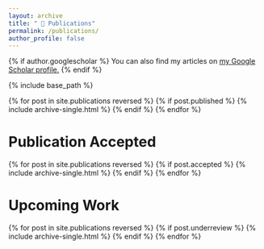 ```yaml
---
layout: archive
title: " 📜 Publications"
permalink: /publications/
author_profile: false
---
```


{% if author.googlescholar %}
  You can also find my articles on <u><a href="{{author.googlescholar}}">my Google Scholar profile</a>.</u>
{% endif %}

{% include base_path %}

{% for post in site.publications reversed %}
  {% if post.published %} 
     {% include archive-single.html %}
  {% endif %}
{% endfor %}

Publication Accepted
==

{% for post in site.publications reversed %}
  {% if post.accepted %} 
     {% include archive-single.html %}
  {% endif %}
{% endfor %}


Upcoming Work
==

{% for post in site.publications reversed %}
  {% if post.underreview %} 
     {% include archive-single.html %}
  {% endif %}
{% endfor %}